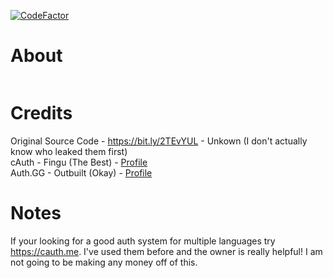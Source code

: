 [![CodeFactor](https://www.codefactor.io/repository/github/YungSamzy/auth/badge)](https://www.codefactor.io/repository/github/YungSamzy/auth)

# About 
 
```This is going to be a free open source .NET (And more later) authentication systm.
```

# Credits

Original Source Code - https://bit.ly/2TEvYUL - Unkown (I don't actually know who leaked them first)  
cAuth - Fingu (The Best) - [Profile](https://github.com/Finguimbrine)  
Auth.GG - Outbuilt (Okay) - [Profile](https://github.com/Outbuilt)  

# Notes

If your looking for a good auth system for multiple languages try https://cauth.me. I've used them before and the owner is really helpful!
I am not going to be making any money off of this.
